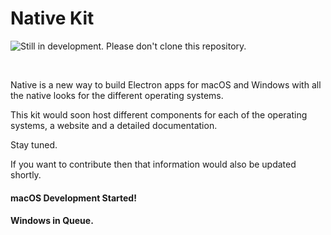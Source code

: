 # Native Kit

![Still in development. Please don't clone this repository.](https://i.ibb.co/NWYVmjZ/Screenshot-2019-12-13-at-6-22-25-AM.png)

<br>

<!-- <div style="background-color:darkred; padding: 10px 5px; color: white; font-size: 14px; font-weight: 300; border-radius: 3px">Still in development. Please don't clone this repository.</div> -->

Native is a new way to build Electron apps for macOS and Windows with all the native looks for the different operating systems. 

This kit would soon host different components for each of the operating systems, a website and a detailed documentation.

Stay tuned.

If you want to contribute then that information would also be updated shortly.

#### macOS Development Started!

#### Windows in Queue.